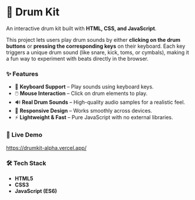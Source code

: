 # 🥁 Drum Kit

An interactive drum kit built with **HTML, CSS, and JavaScript**.

This project lets users play drum sounds by either **clicking on the drum buttons** or **pressing the corresponding keys** on their keyboard. Each key triggers a unique drum sound (like snare, kick, toms, or cymbals), making it a fun way to experiment with beats directly in the browser.

### ✨ Features

* 🎹 **Keyboard Support** – Play sounds using keyboard keys.
* 🖱️ **Mouse Interaction** – Click on drum elements to play.
* 🔊 **Real Drum Sounds** – High-quality audio samples for a realistic feel.
* 🎨 **Responsive Design** – Works smoothly across devices.
* ⚡ **Lightweight & Fast** – Pure JavaScript with no external libraries.

### 🚀 Live Demo

https://drumkit-alpha.vercel.app/

### 🛠️ Tech Stack

* **HTML5**
* **CSS3**
* **JavaScript (ES6)**
